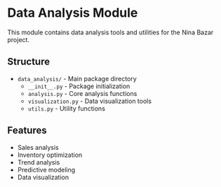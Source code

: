 # Data Analysis Module

This module contains data analysis tools and utilities for the Nina Bazar project.

## Structure
- `data_analysis/` - Main package directory
  - `__init__.py` - Package initialization
  - `analysis.py` - Core analysis functions
  - `visualization.py` - Data visualization tools
  - `utils.py` - Utility functions

## Features
- Sales analysis
- Inventory optimization
- Trend analysis
- Predictive modeling
- Data visualization 